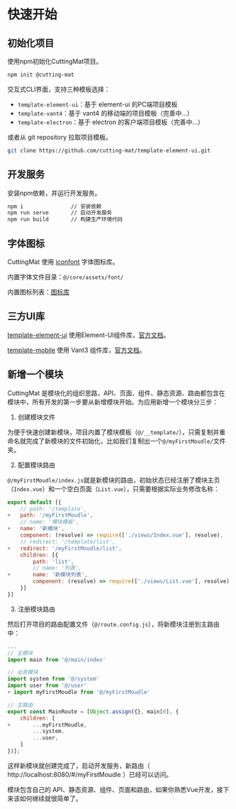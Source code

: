 # 快速开始

## 初始化项目

使用npm初始化CuttingMat项目。

``` bash
npm init @cutting-mat
```

交互式CLI界面，支持三种模板选择：

- `template-element-ui`：基于 element-ui 的PC端项目模板
- `template-vant4`：基于 vant4 的移动端的项目模板（完善中...）
- `template-electron`：基于 electron 的客户端项目模板（完善中...）

或者从 git repository 拉取项目模板。

``` bash
git clone https://github.com/cutting-mat/template-element-ui.git
```

## 开发服务

安装npm依赖，并运行开发服务。

``` bash
npm i               // 安装依赖
npm run serve       // 启动开发服务
npm run build       // 构建生产环境代码
```

## 字体图标

CuttingMat 使用 [iconfont](https://www.iconfont.cn/) 字体图标库。

内置字体文件目录：`@/core/assets/font/`

内置图标列表：[图标库](/guide/icon.html)

## 三方UI库

[template-element-ui](https://github.com/cutting-mat/template-element-ui) 使用Element-UI组件库，[官方文档](https://element.eleme.cn/#/zh-CN/component/changelog)。

[template-mobile](https://github.com/cutting-mat/template-mobile) 使用 Vant3 组件库，[官方文档](https://vant-contrib.gitee.io/vant/#/zh-CN/changelog)。

## 新增一个模块

CuttingMat 是模块化的组织思路，API、页面、组件、静态资源、路由都包含在模块中，所有开发的第一步要从新增模块开始。为应用新增一个模块分三步：

1. 创建模块文件

为便于快速创建新模块，项目内置了模块模板（`@/__template/`），只需复制并重命名就完成了新模块的文件初始化，比如我们复制出一个`@/myFirstMoudle/`文件夹。

2. 配置模块路由

`@/myFirstMoudle/index.js`就是新模块的路由，初始状态已经注册了模块主页（`Index.vue`）和一个空白页面（`List.vue`），只需要根据实际业务修改名称：

```js
export default [{
    // path: '/template',
+   path: '/myFirstMoudle',
    // name: '模块模板',
+   name: '新模块',
    component: (resolve) => require(['./views/Index.vue'], resolve),
    // redirect: '/template/list',
+   redirect: '/myFirstMoudle/list',
    children: [{
        path: 'list',
        // name: '列表',
+       name: '新模块列表',
        component: (resolve) => require(['./views/List.vue'], resolve)
    }]
}]
```

3. 注册模块路由

然后打开项目的路由配置文件（`@/route.config.js`），将新模块注册到主路由中：

```js
...
// 主模块
import main from '@/main/index'

// 业务模块
import system from '@/system'
import user from '@/user'
+ import myFirstMoudle from '@/myFirstMoudle'

// 主路由
export const MainRoute = [Object.assign({}, main[0], {
    children: [
+       ...myFirstMoudle,
        ...system,
        ...user,
    ]
})];

```

这样新模块就创建完成了，启动开发服务，新路由（ http://localhost:8080/#/myFirstMoudle ）已经可以访问。

模块包含自己的 API、静态资源、组件、页面和路由，如果你熟悉Vue开发，接下来该如何继续就很简单了。
